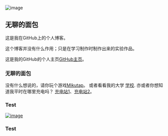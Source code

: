 ![image](http://b-ssl.duitang.com/uploads/blog/201510/20/20151020200027_ESUjG.jpeg)
## 无聊的面包

这是我在GitHub上的个人博客。

这个博客并没有什么作用；只是在学习制作时制作出来的实验作品。

这是我的GitHub的个人主页[GitHub主页](https://github.com/SCP1783)。
### 无聊的面包

没有什么想说的，请你玩个游戏[Mikutap](https://aidn.jp/mikutap/)。
或者看看我的大学   [学校](http://www.gdlgxy.com).
亦或者你想知道我平时在哪里充电吗？  [充电站1](https://www.runoob.com)、[充电站2](https://github.com)。

### Test
[![image](http://b-ssl.duitang.com/uploads/blog/201510/20/20151020200027_ESUjG.jpeg)](SCP1783.github.io/Chieftain.html/)
### Test
